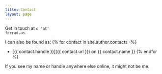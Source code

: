 ```yaml
---
title: Contact
layout: page
---
```


Get in touch at <code>c<span id="emlat"> 'at' </span>ferrad.as</code>

I can also be found as:
{% for contact in site.author.contacts -%}
- [{{ contact.handle }}]({{ contact.url }}) on {{ contact.name }}
{% endfor %}

If you see my name or handle anywhere else online, it might not be me.

<script>
  (function () {
    var at = document.getElementById('emlat')
    at.innerText = '@'
  })();
</script>
